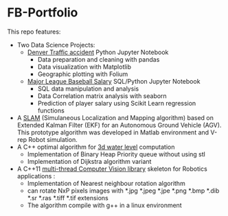 # FB-Portfolio

This repo features:
* Two Data Science Projects:
  * [Denver Traffic accident](https://github.com/FlorianBreut/FB-Portfolio/blob/master/MLB%20Data%20Analysis.ipynb) Python Jupyter Notebook
    * Data preparation and cleaning with pandas
    * Data visualization with Matplotlib
    * Geographic plotting with Folium
  * [Major League Baseball Salary](https://github.com/FlorianBreut/FB-Portfolio/blob/master/Traffic%20Acccidents%20in%20Denver.ipynb) SQL/Python Jupyter Notebook
    * SQL data manipulation and analysis
    * Data Correlation matrix analysis with seaborn
    * Prediction of player salary using Scikit Learn regression functions
* A [SLAM](https://github.com/FlorianBreut/FB-Portfolio/blob/master/SLAM%20EKF%20FB.pdf) (Simulaneous Localization and Mapping algorithm) based on Extended Kalman Filter (EKF) for an Autonomous Ground Vehicle (AGV). This prototype algorithm was developed in Matlab environment and V-rep Robot simulation.
* A C++ optimal algorithm for [3d water level](https://github.com/FlorianBreut/FB-Portfolio/tree/master/WaterVolume) computation
  * Implementation of Binary Heap Priority queue without using stl
  * Implementation of Dijkstra algorithm variant
* A C++11 [multi-thread Computer Vision library](https://github.com/FlorianBreut/FB-Portfolio/tree/master/cv_rotate_img_lib) skeleton for Robotics applications :
  * Implementation of Nearest neighbour rotation algorithm
  * can rotate NxP pixels images with *.jpg *.jpeg *.jpe *.png *.bmp *.dib *.sr *.ras *.tiff *.tif  extensions
  * The algorithm compile with g++ in a linux environment

